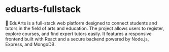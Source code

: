 # eduarts-fullstack
🎨 EduArts is a full-stack web platform designed to connect students and tutors in the field of arts and education. The project allows users to register, explore courses, and find expert tutors easily. It features a responsive frontend built with React and a secure backend powered by Node.js, Express, and MongoDB.
